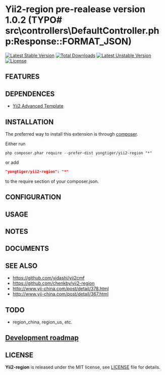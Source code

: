 # Yii2-region pre-realease version 1.0.2 (TYPO# src\controllers\DefaultController.php:Response::FORMAT_JSON)

[![Latest Stable Version](https://poser.pugx.org/yongtiger/yii2-region/v/stable)](https://packagist.org/packages/yongtiger/yii2-region)
[![Total Downloads](https://poser.pugx.org/yongtiger/yii2-region/downloads)](https://packagist.org/packages/yongtiger/yii2-region) 
[![Latest Unstable Version](https://poser.pugx.org/yongtiger/yii2-region/v/unstable)](https://packagist.org/packages/yongtiger/yii2-region)
[![License](https://poser.pugx.org/yongtiger/yii2-region/license)](https://packagist.org/packages/yongtiger/yii2-region)


## FEATURES


## DEPENDENCES

* [Yii2 Advanced Template](https://github.com/yiisoft/yii2-app-advanced)


## INSTALLATION   

The preferred way to install this extension is through [composer](http://getcomposer.org/download/).

Either run

```
php composer.phar require --prefer-dist yongtiger/yii2-region "*"
```

or add

```json
"yongtiger/yii2-region": "*"
```

to the require section of your composer.json.


## CONFIGURATION


## USAGE


## NOTES


## DOCUMENTS


## SEE ALSO

* https://github.com/yidashi/yii2cmf
* https://github.com/chenkby/yii2-region
* http://www.yii-china.com/post/detail/378.html
* http://www.yii-china.com/post/detail/367.html


## TODO

* region_china, region_us, etc.

## [Development roadmap](docs/development-roadmap.md)


## LICENSE 
**Yii2-region** is released under the MIT license, see [LICENSE](https://opensource.org/licenses/MIT) file for details.
